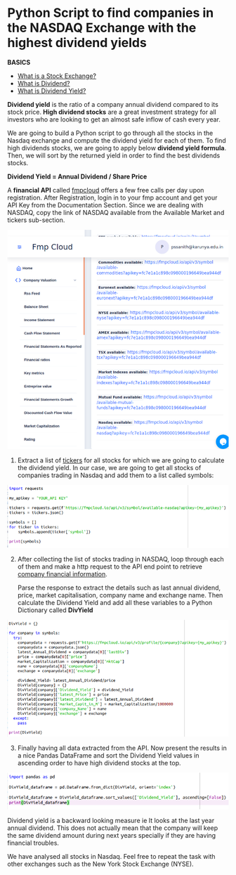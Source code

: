 # Python Script to find companies in the NASDAQ Exchange with the highest dividend yields

**BASICS**

- [What is a Stock Exchange?](https://www.investopedia.com/articles/basics/04/092404.asp)
- [What is Dividend?](https://www.investopedia.com/terms/d/dividend.asp)
- [What is Dividend Yield?](https://www.investopedia.com/terms/d/dividendyield.asp)

**Dividend yield** is the ratio of a company annual dividend compared to its stock price. **High dividend stocks** are a great investment strategy for all investors who are looking to get an almost safe inflow of cash every year.

We are going to build a Python script to go through all the stocks in the Nasdaq exchange and compute the dividend yield for each of them. To find high dividends stocks, we are going to apply below **dividend yield formula**. Then, we will sort by the returned yield in order to find the best dividends stocks.

**Dividend Yield = Annual Dividend / Share Price**

A **financial API** called [fmpcloud](https://fmpcloud.io/) offers a few free calls per day upon registration. After Registration, login in to your fmp account and get your API Key from the Documentation Section. Since we are dealing with NASDAQ, copy the link of NASDAQ available from
the Available Market and tickers sub-section.


![](Fmpcloud.png)


1) Extract a list of [tickers](https://www.investopedia.com/ask/answers/12/what-is-a-stock-ticker.asp) for all stocks for which we are going to calculate the dividend yield. In our case, we are going to get all stocks of companies trading in Nasdaq and add them to a list called symbols:


![](Image1.png)


2) After collecting the list of stocks trading in NASDAQ, loop through each of them and make a http request to the API end point to retrieve [company financial information](https://fmpcloud.io/api/v3/profile/AAPL?apikey=demo).

    Parse the response to extract the details such as last annual dividend, price, market                capitalisation, company name and exchange name. Then calculate the Dividend Yield and add all these variables to a Python Dictionary called **DivYield**


![](Image2.png)


3) Finally having all data extracted from the API. Now present the results in a nice Pandas DataFrame and sort the Dividend Yield values in ascending order to have high dividend stocks at the top.


![](Image3.png)


Dividend yield is a backward looking measure ie It looks at the last year annual dividend. This does not actually mean that the company will keep the same dividend amount during next years specially if they are having financial troubles.

We have analysed all stocks in Nasdaq. Feel free to repeat the task with other exchanges such as the New York Stock Exchange (NYSE).
